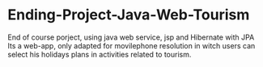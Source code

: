 Ending-Project-Java-Web-Tourism
===============================

End of course porject, using java web service, jsp and Hibernate with JPA
Its a web-app, only adapted for movilephone resolution in witch users can
select his holidays plans in activities related to tourism.
